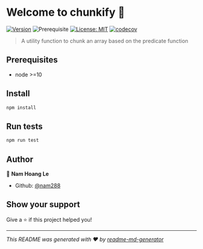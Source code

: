 # Welcome to chunkify 👋
[![Version](https://img.shields.io/npm/v/chunkify.svg)](https://www.npmjs.com/package/chunkify)
![Prerequisite](https://img.shields.io/badge/node-%3E%3D10-blue.svg)
[![License: MIT](https://img.shields.io/badge/License-MIT-yellow.svg)](#)
[![codecov](https://codecov.io/gh/nam288/chunkify/branch/main/graph/badge.svg?token=fbqIQ8uk7t)](https://codecov.io/gh/nam288/chunkify)

> A utility function to chunk an array based on the predicate function

## Prerequisites

- node >=10

## Install

```sh
npm install
```

## Run tests

```sh
npm run test
```

## Author

👤 **Nam Hoang Le**

* Github: [@nam288](https://github.com/nam288)

## Show your support

Give a ⭐️ if this project helped you!


***
_This README was generated with ❤️ by [readme-md-generator](https://github.com/kefranabg/readme-md-generator)_
